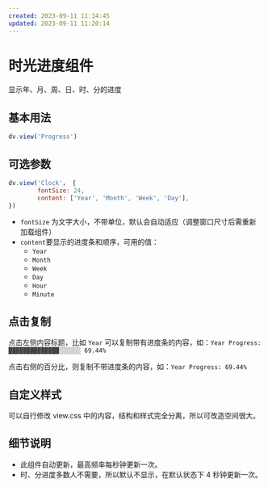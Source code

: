 ```yaml
---
created: 2023-09-11 11:14:45
updated: 2023-09-11 11:20:14
---
```

# 时光进度组件

显示年、月、周、日、时、分的进度

## 基本用法

```js
dv.view('Progress')
```

## 可选参数

```js
dv.view('Clock'， {
        fontSize: 24,
        content: ['Year', 'Month', 'Week', 'Day'],
})
```

- `fontSize` 为文字大小，不带单位，默认会自动适应（调整窗口尺寸后需重新加载组件）
- `content`要显示的进度条和顺序，可用的值：
  - `Year`
  - `Month`
  - `Week`
  - `Day`
  - `Hour`
  - `Minute`

## 点击复制

点击左侧内容标题，比如 `Year` 可以复制带有进度条的内容，如：`Year Progress: ▓▓▓▓▓▓▓▓▓▓▓▓▓▓░░░░░░ 69.44%`

点击右侧的百分比，则复制不带进度条的内容，如：`Year Progress: 69.44%`

## 自定义样式

可以自行修改 view.css 中的内容，结构和样式完全分离，所以可改造空间很大。

## 细节说明

- 此组件自动更新，最高频率每秒钟更新一次。
- 时、分进度多数人不需要，所以默认不显示，在默认状态下 4 秒钟更新一次。